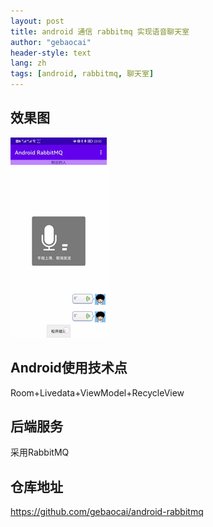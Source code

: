 ```yaml
---
layout: post
title: android 通信 rabbitmq 实现语音聊天室
author: "gebaocai"
header-style: text
lang: zh
tags: [android, rabbitmq, 聊天室]
---
```

效果图
------
![](/img/in-post/2023/android-rabbitmq/sample.gif)

Android使用技术点
------
Room+Livedata+ViewModel+RecycleView

后端服务
------
采用RabbitMQ

仓库地址
------
https://github.com/gebaocai/android-rabbitmq